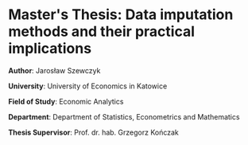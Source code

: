 # Master's Thesis: Data imputation methods and their practical implications

**Author**: Jarosław Szewczyk

**University**: University of Economics in Katowice

**Field of Study**: Economic Analytics

**Department**: Department of Statistics, Econometrics and Mathematics

**Thesis Supervisor**: Prof. dr. hab. Grzegorz Kończak